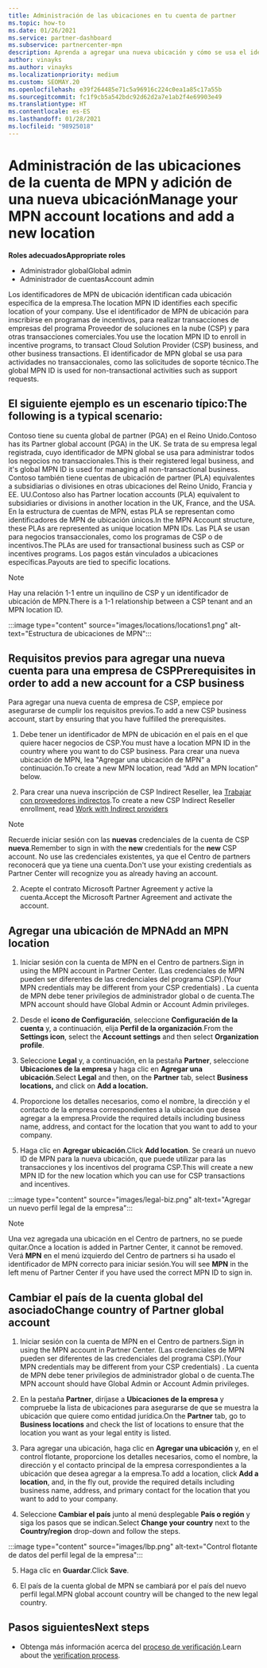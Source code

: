 ```yaml
---
title: Administración de las ubicaciones en tu cuenta de partner
ms.topic: how-to
ms.date: 01/26/2021
ms.service: partner-dashboard
ms.subservice: partnercenter-mpn
description: Aprenda a agregar una nueva ubicación y cómo se usa el identificador de MPN de ubicación en programas de incentivos, empresas de CSP, suscripciones y otras transacciones.
author: vinayks
ms.author: vinayks
ms.localizationpriority: medium
ms.custom: SEOMAY.20
ms.openlocfilehash: e39f264485e71c5a96916c224c0ea1a85c17a55b
ms.sourcegitcommit: fc1f9cb5a542bdc92d62d2a7e1ab2f4e69903e49
ms.translationtype: HT
ms.contentlocale: es-ES
ms.lasthandoff: 01/28/2021
ms.locfileid: "98925018"
---
```

# <a name="manage-your-mpn-account-locations-and-add-a-new-location"></a><span data-ttu-id="e212a-103">Administración de las ubicaciones de la cuenta de MPN y adición de una nueva ubicación</span><span class="sxs-lookup"><span data-stu-id="e212a-103">Manage your MPN account locations and add a new location</span></span>


<span data-ttu-id="e212a-104">**Roles adecuados**</span><span class="sxs-lookup"><span data-stu-id="e212a-104">**Appropriate roles**</span></span>

- <span data-ttu-id="e212a-105">Administrador global</span><span class="sxs-lookup"><span data-stu-id="e212a-105">Global admin</span></span>
- <span data-ttu-id="e212a-106">Administrador de cuentas</span><span class="sxs-lookup"><span data-stu-id="e212a-106">Account admin</span></span>

<span data-ttu-id="e212a-107">Los identificadores de MPN de ubicación identifican cada ubicación específica de la empresa.</span><span class="sxs-lookup"><span data-stu-id="e212a-107">The location MPN ID identifies each specific location of your company.</span></span> <span data-ttu-id="e212a-108">Use el identificador de MPN de ubicación para inscribirse en programas de incentivos, para realizar transacciones de empresas del programa Proveedor de soluciones en la nube (CSP) y para otras transacciones comerciales.</span><span class="sxs-lookup"><span data-stu-id="e212a-108">You use the location MPN ID to enroll in incentive programs, to transact Cloud Solution Provider (CSP) business, and other business transactions.</span></span> <span data-ttu-id="e212a-109">El identificador de MPN global se usa para actividades no transaccionales, como las solicitudes de soporte técnico.</span><span class="sxs-lookup"><span data-stu-id="e212a-109">The global MPN ID is used for non-transactional activities such as support requests.</span></span>

## <a name="the-following-is-a-typical-scenario"></a><span data-ttu-id="e212a-110">El siguiente ejemplo es un escenario típico:</span><span class="sxs-lookup"><span data-stu-id="e212a-110">The following is a typical scenario:</span></span>

<span data-ttu-id="e212a-111">Contoso tiene su cuenta global de partner (PGA) en el Reino Unido.</span><span class="sxs-lookup"><span data-stu-id="e212a-111">Contoso has its Partner global account (PGA) in the UK.</span></span> <span data-ttu-id="e212a-112">Se trata de su empresa legal registrada, cuyo identificador de MPN global se usa para administrar todos los negocios no transaccionales.</span><span class="sxs-lookup"><span data-stu-id="e212a-112">This is their registered legal business, and it's global MPN ID is used for managing all non-transactional business.</span></span> <span data-ttu-id="e212a-113">Contoso también tiene cuentas de ubicación de partner (PLA) equivalentes a subsidiarias o divisiones en otras ubicaciones del Reino Unido, Francia y EE. UU.</span><span class="sxs-lookup"><span data-stu-id="e212a-113">Contoso also has Partner location accounts (PLA) equivalent to subsidiaries or divisions in another location in the UK, France, and the USA.</span></span> <span data-ttu-id="e212a-114">En la estructura de cuentas de MPN, estas PLA se representan como identificadores de MPN de ubicación únicos.</span><span class="sxs-lookup"><span data-stu-id="e212a-114">In the MPN Account structure, these PLAs are represented as unique location MPN IDs.</span></span> <span data-ttu-id="e212a-115">Las PLA se usan para negocios transaccionales, como los programas de CSP o de incentivos.</span><span class="sxs-lookup"><span data-stu-id="e212a-115">The PLAs are used for transactional business such as CSP or incentives programs.</span></span> <span data-ttu-id="e212a-116">Los pagos están vinculados a ubicaciones específicas.</span><span class="sxs-lookup"><span data-stu-id="e212a-116">Payouts are tied to specific locations.</span></span> 

>[!NOTE]
><span data-ttu-id="e212a-117">Hay una relación 1-1 entre un inquilino de CSP y un identificador de ubicación de MPN.</span><span class="sxs-lookup"><span data-stu-id="e212a-117">There is a 1-1 relationship between a CSP tenant and an MPN location ID.</span></span>

:::image type="content" source="images/locations/locations1.png" alt-text="Estructura de ubicaciones de MPN":::

## <a name="prerequisites-in-order-to-add-a-new-account-for-a-csp-business"></a><span data-ttu-id="e212a-119">Requisitos previos para agregar una nueva cuenta para una empresa de CSP</span><span class="sxs-lookup"><span data-stu-id="e212a-119">Prerequisites in order to add a new account for a CSP business</span></span>

<span data-ttu-id="e212a-120">Para agregar una nueva cuenta de empresa de CSP, empiece por asegurarse de cumplir los requisitos previos.</span><span class="sxs-lookup"><span data-stu-id="e212a-120">To add a new CSP business account, start by ensuring that you have fulfilled the prerequisites.</span></span>

1. <span data-ttu-id="e212a-121">Debe tener un identificador de MPN de ubicación en el país en el que quiere hacer negocios de CSP.</span><span class="sxs-lookup"><span data-stu-id="e212a-121">You must have a location MPN ID in the country where you want to do CSP business.</span></span> <span data-ttu-id="e212a-122">Para crear una nueva ubicación de MPN, lea "Agregar una ubicación de MPN" a continuación.</span><span class="sxs-lookup"><span data-stu-id="e212a-122">To create a new MPN location, read “Add an MPN location” below.</span></span>
  
1. <span data-ttu-id="e212a-123">Para crear una nueva inscripción de CSP Indirect Reseller, lea [Trabajar con proveedores indirectos](indirect-reseller-tasks-in-partner-center.md#get-started).</span><span class="sxs-lookup"><span data-stu-id="e212a-123">To create a new CSP Indirect Reseller enrollment, read [Work with Indirect providers](indirect-reseller-tasks-in-partner-center.md#get-started)</span></span> 

>[!NOTE] 
 ><span data-ttu-id="e212a-124">Recuerde iniciar sesión con las **nuevas** credenciales de la cuenta de CSP **nueva**.</span><span class="sxs-lookup"><span data-stu-id="e212a-124">Remember to sign in with the **new** credentials for the **new** CSP account.</span></span> <span data-ttu-id="e212a-125">No use las credenciales existentes, ya que el Centro de partners reconocerá que ya tiene una cuenta.</span><span class="sxs-lookup"><span data-stu-id="e212a-125">Don't use your existing credentials as Partner Center will recognize you as already having an account.</span></span>

2. <span data-ttu-id="e212a-126">Acepte el contrato Microsoft Partner Agreement y active la cuenta.</span><span class="sxs-lookup"><span data-stu-id="e212a-126">Accept the Microsoft Partner Agreement and activate the account.</span></span>

## <a name="add-an-mpn-location"></a><span data-ttu-id="e212a-127">Agregar una ubicación de MPN</span><span class="sxs-lookup"><span data-stu-id="e212a-127">Add an MPN location</span></span>

1. <span data-ttu-id="e212a-128">Iniciar sesión con la cuenta de MPN en el Centro de partners.</span><span class="sxs-lookup"><span data-stu-id="e212a-128">Sign in using the MPN account in Partner Center.</span></span> <span data-ttu-id="e212a-129">(Las credenciales de MPN pueden ser diferentes de las credenciales del programa CSP).</span><span class="sxs-lookup"><span data-stu-id="e212a-129">(Your MPN credentials may be different from your CSP credentials) .</span></span> <span data-ttu-id="e212a-130">La cuenta de MPN debe tener privilegios de administrador global o de cuenta.</span><span class="sxs-lookup"><span data-stu-id="e212a-130">The MPN account should have Global Admin or Account Admin privileges.</span></span> 

1. <span data-ttu-id="e212a-131">Desde el **icono de Configuración**, seleccione **Configuración de la cuenta** y, a continuación, elija **Perfil de la organización**.</span><span class="sxs-lookup"><span data-stu-id="e212a-131">From the **Settings icon**, select the **Account settings** and then select **Organization profile**.</span></span>

2. <span data-ttu-id="e212a-132">Seleccione **Legal** y, a continuación, en la pestaña **Partner**, seleccione **Ubicaciones de la empresa** y haga clic en **Agregar una ubicación**.</span><span class="sxs-lookup"><span data-stu-id="e212a-132">Select **Legal** and then, on the **Partner** tab, select **Business locations,** and click on **Add a location.**</span></span>

3. <span data-ttu-id="e212a-133">Proporcione los detalles necesarios, como el nombre, la dirección y el contacto de la empresa correspondientes a la ubicación que desea agregar a la empresa.</span><span class="sxs-lookup"><span data-stu-id="e212a-133">Provide the required details including business name, address, and contact for the location that you want to add to your company.</span></span>
 
1. <span data-ttu-id="e212a-134">Haga clic en **Agregar ubicación**.</span><span class="sxs-lookup"><span data-stu-id="e212a-134">Click **Add location**.</span></span> <span data-ttu-id="e212a-135">Se creará un nuevo ID de MPN para la nueva ubicación, que puede utilizar para las transacciones y los incentivos del programa CSP.</span><span class="sxs-lookup"><span data-stu-id="e212a-135">This will create a new MPN ID for the new location which you can use for CSP transactions and incentives.</span></span>

:::image type="content" source="images/legal-biz.png" alt-text="Agregar un nuevo perfil legal de la empresa":::

> [!NOTE]
> <span data-ttu-id="e212a-137">Una vez agregada una ubicación en el Centro de partners, no se puede quitar.</span><span class="sxs-lookup"><span data-stu-id="e212a-137">Once a location is added in Partner Center, it cannot be removed.</span></span> <span data-ttu-id="e212a-138">Verá **MPN** en el menú izquierdo del Centro de partners si ha usado el identificador de MPN correcto para iniciar sesión.</span><span class="sxs-lookup"><span data-stu-id="e212a-138">You will see **MPN** in the left menu of Partner Center if you have used the correct MPN ID to sign in.</span></span>

## <a name="change-country-of-partner-global-account"></a><span data-ttu-id="e212a-139">Cambiar el país de la cuenta global del asociado</span><span class="sxs-lookup"><span data-stu-id="e212a-139">Change country of Partner global account</span></span> 

1. <span data-ttu-id="e212a-140">Iniciar sesión con la cuenta de MPN en el Centro de partners.</span><span class="sxs-lookup"><span data-stu-id="e212a-140">Sign in using the MPN account in Partner Center.</span></span> <span data-ttu-id="e212a-141">(Las credenciales de MPN pueden ser diferentes de las credenciales del programa CSP).</span><span class="sxs-lookup"><span data-stu-id="e212a-141">(Your MPN credentials may be different from your CSP credentials) .</span></span> <span data-ttu-id="e212a-142">La cuenta de MPN debe tener privilegios de administrador global o de cuenta.</span><span class="sxs-lookup"><span data-stu-id="e212a-142">The MPN account should have Global Admin or Account Admin privileges.</span></span> 

2. <span data-ttu-id="e212a-143">En la pestaña **Partner**, diríjase a **Ubicaciones de la empresa** y compruebe la lista de ubicaciones para asegurarse de que se muestra la ubicación que quiere como entidad jurídica.</span><span class="sxs-lookup"><span data-stu-id="e212a-143">On the **Partner** tab, go to **Business locations** and check the list of locations to ensure that the location you want as your legal entity is listed.</span></span> 
 
1. <span data-ttu-id="e212a-144">Para agregar una ubicación, haga clic en **Agregar una ubicación** y, en el control flotante, proporcione los detalles necesarios, como el nombre, la dirección y el contacto principal de la empresa correspondientes a la ubicación que desea agregar a la empresa.</span><span class="sxs-lookup"><span data-stu-id="e212a-144">To add a location, click **Add a location**, and, in the fly out, provide the required details including business name, address, and primary contact for the location that you want to add to your company.</span></span> 
 
1. <span data-ttu-id="e212a-145">Seleccione **Cambiar el país** junto al menú desplegable **País o región** y siga los pasos que se indican.</span><span class="sxs-lookup"><span data-stu-id="e212a-145">Select **Change your country** next to the **Country/region** drop-down and follow the steps.</span></span> 

:::image type="content" source="images/lbp.png" alt-text="Control flotante de datos del perfil legal de la empresa":::

5. <span data-ttu-id="e212a-147">Haga clic en **Guardar**.</span><span class="sxs-lookup"><span data-stu-id="e212a-147">Click **Save**.</span></span>

6. <span data-ttu-id="e212a-148">El país de la cuenta global de MPN se cambiará por el país del nuevo perfil legal.</span><span class="sxs-lookup"><span data-stu-id="e212a-148">MPN global account country will be changed to the new legal country.</span></span>
  
## <a name="next-steps"></a><span data-ttu-id="e212a-149">Pasos siguientes</span><span class="sxs-lookup"><span data-stu-id="e212a-149">Next steps</span></span>

- <span data-ttu-id="e212a-150">Obtenga más información acerca del [proceso de verificación](verification-responses.md).</span><span class="sxs-lookup"><span data-stu-id="e212a-150">Learn about the [verification process](verification-responses.md).</span></span>
